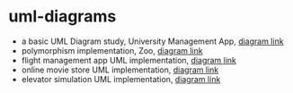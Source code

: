 # uml-diagrams  
- a basic UML Diagram study, University Management App, [diagram link](https://plantuml-server.kkeisuke.dev/svg/jLNBRjim4BppAtZCIp-GGv4YJOCSaXGm-W6Cj7PKYAH1Ka4DD__U5PSlKGhg7dAnjRCxvCmkHTrO9umRvS1O2yg1uQyWEZ3if-hVmDZU7VYZK6874jDySx0E90FLXJAa3S9QNfGV6UTDt_5htYFZOegKa82nTQPNEmGkS_dPUHLJ4PyeFhK3zz2TdTDo0NZ2f8UA9Ms0IpvMlEc-O-zHvZVOerrlvHIPkPna5l5do2JMhUw85KX9_FDssxUm9hn5oamubPBey7oAuBJrNB270t_QQjdNs-dNQ2tvIV9IEIdCuQUAl9FxGH-Wwk3Qu9iTdd1y5wxvlNyW4yg9ritAHDSPm9LBRt4NifQYsjbQueed_Nwl58Tz_dtG_kUSaJLFIoudMi3fZrCd5aVKwrjk6HDp7_Cov7ybFqj-J5I-5wFyOVGM4zhGBEtuyWkgsRHwD1QcsGozzLEsRkpmrIsWoxGEJIk7QrC9kyGfR2XSceY9YbQtqClpxAZ6PdY2UB1GCJV1HarDkET6iylUqNqGEWU_7IZRQ_KqoXT_ukjBn9Ito7fZgaLYW-xcyB9HTS47onKEG8qod5Ql_r4CS8N_tq66fsVtYYSPIuilKdCiBlvPei4KEPl3ntoZiUARyL4vml5zPkcMUS_5-RWsuxxvyoLNns7KUF1uqMI8iHi4yLFz5m00.svg)
- polymorphism implementation, Zoo, [diagram link](https://plantuml-server.kkeisuke.dev/svg/dLFBQWCn3BphAtnCIFS7IWv9AQ67qaDQAEIch8NNi6k3xII7jlzUl_QTXTARDPgHv96zimwDkpGrG4dAaM4L8IS39ws15CyH09wjCrWwLjPeBTihsM3Dle2nGc53x97vl5GY03UIed8Uaig560LrmIOfL-l1EIbPgBC0FmGrItNJsTUCN47kpHDMw-446vlHOMLFk6h9i-WpregoF9ZjmBxNHBGND544f1rdp7tM5WCzXmSY_bvMn2zr07zcZhveOyb6H_yZFr0jET9SFwSUDVUhbkYv8Jje7zKzTgApmRzFb4GVKlXNT6-Cb7-LMdNffI97T4kSdlH4UBtNQgbqVhFRxwB8Re-WxE08Qwq2oElfnICaEWNGBY5YqOWn5EuEqFcVMg2R8EbU03l___pF_0K0.svg)
- flight management app UML implementation, [diagram link](https://plantuml-server.kkeisuke.dev/svg/bLJBJiCm4BpxA_O8glm3Y4ChGIKE8AJo0oPsKqkE6zbk1Mhwx_YnTXuk4foQpEwEPyVJhArZnfqwHKWZj1C63e9nOSXMoVRWu9LfrehEbs3tRPteYD0SMqYZcBMmaQO_6WSN0a0bXmUGseLdpJhXtwmpKhSUMBN2lV2x-zAniX7mBo1vWCz7oR7npG_7rd7S8feG2FHbw3fHewGMbPe_7bvutXNBBDuYLoso2s0jCC6eC0xUbFXvifvx1ZM6xTqCn2keVEMUrSdeRVZnftHzn4KVxjBCj59cZ3mpDSFsaVaZSVpBdzJuX0fY-rH362h5Ke2iU4cJ1TS-ZYNqiYotuDYazMg6NC1vj64nlIr6B3QV5883es4taYBL4Mz9VFN2IA6RAYxFfL8hdTHGxCWpFIx_qQxqacDESjm3bZGNY7eeffYaB3yEb6Bs5aYC7c9qkAIDvZmHmK1IEWo_8W24hFqtmdzIVW00.svg)  
- online movie store UML implementation, [diagram link](https://plantuml-server.kkeisuke.dev/svg/ZLJ1RiCW3Btp5HnNLVc1QOTgxGwJDcrQrmz8WjKX9P01QG_T_dq6J4f23xi5Fp-_PsooiQusRkmxnbfG3Wp_Wbg0OM-gamhugpv9u7kd3J1GWa3MThMr_60n_y8uh-J0xxbrHggZFpP6dpsMnphTravgbGVNHt3Fmzrg6NkC_19ueI8vyfliVC1HMcm119aIc2ILyzyZbbDr3tpcQK3QMHjHU19tgqJrvmEn5uPiXiGezzy-wQIb8F8xYPJa2I5oifCNwFHHndORhJke5GNrw6RHwHRsOsDR8viqcZ3WNUq0avti0S_zu04SvusmTxnFbA0mGssEJWYVH1QzFqMDctKITgr2ZgOQKqzn2qCxJheEPaCKeqcBHSCMqa2BAxiSwwVdbcE8OPf1gB_eOaSAWKfRORCmXdXoiQIIbL9rGaWucIwxtsfyc2WH-k_zLLZCwN3NIIHSZmqI8NhZHUGrrWQ-HxpoG5kkbi6i4YYtQruHJMnHHRf_bqlqQXogInmmA-r6b4wi5A_A5bduAptyv51MEI3NDnAplSoaakM6UAcGFR6GKVXYZ6rmcV6t-WS0.svg)
- elevator simulation UML implementation, [diagram link](https://plantuml-server.kkeisuke.dev/svg/ZLLDR-CW4BtxL_YOtSg7jhUUklcej5BLLifXpmIFOxG48emJLMd_-yw0CM0twagH0kyDysQ66VFOMMPiVv15mK5PC6KBh0PJR2IScDMct8f3BvaLMXMWwe4jk6HTLuv6bw8iAywEZ0lxNZwKGbb26gcH7BTSAskqV6CA9AAhP4jqxOtN-4TReMh1oVkpsBSMYTyPW2OtUx2hGNJnOzGX-8cKH-mp19nA-g3X06OFYhylUskrmWCxhIKmHIJM9lYAtaMt2MVU37GTr4ud7aCBok7r26hAQCJM8R84vr9ty1NHXLIIKfB9IOiwfaKdVJfKmwrb5j2ciqQe_L2GTI2SGgIwb9gVdclbj-1L9IrdibKj373gd0nrcRpqXnqaHRMzKSxXwrWpaBu4aMgQMNbQVLu7bSKOxC0yHQN5F95bBsIDCVaK53l0F4n4d9EXY2zeDA-VGxFpQI1PCuxEPlVgTlCWVU_v2FEILJ0CtxPb3Ot79jsJmSvrz1Q8N8Or4MTc54Qv14bZ-2Vk_cViFgV3x_KlamakqqAxoN8M_N75d6hI9Vgifk0DHo08P9S-yKhPNMAojsEg4Rlx0hjFCPnNlxwzEi-Ul_k6lx_2q_XbJPhasGB_--l4X6Gx2Ld6sOShkQGXNrpD1zqCDjEIZRt-iwekGnScs6MypC8td3FB6oeG4XfRVNma7HKO1DDUIk192-MTuopSHx-8T-e266uelaM8ectsRamuvsU2NL4lgoeR2_ezuXE7Z-4_.svg)

